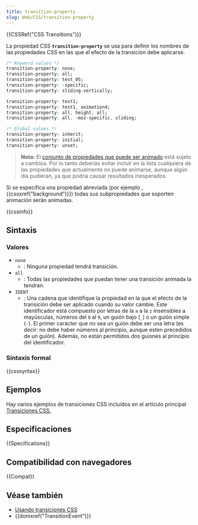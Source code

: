 ```yaml
---
title: transition-property
slug: Web/CSS/transition-property
---
```


{{CSSRef("CSS Transitions")}}

La propiedad CSS **`transition-property`** se usa para definir los nombres de las propiedades CSS en las que el efecto de la transición debe aplicarse.

```css
/* Keyword values */
transition-property: none;
transition-property: all;
transition-property: test_05;
transition-property: -specific;
transition-property: sliding-vertically;

transition-property: test1;
transition-property: test1, animation4;
transition-property: all, height, all;
transition-property: all, -moz-specific, sliding;

/* Global values */
transition-property: inherit;
transition-property: initial;
transition-property: unset;
```

> **Nota:** El [conjunto de propiedades que puede ser animado](/es/docs/Web/CSS/CSS_animated_properties) está sujeto a cambios. Por lo tanto deberías evitar incluir en la lista cualquiera de las propiedades que actualmente no puede animarse, aunque algún día pudieran, ya que podría causar resultados inesperados.

Si se especifica una propiedad abreviada (por ejemplo , {{cssxref("background")}}) todas sus subpropiedades que soporten animación serán animadas.

{{cssinfo}}

## Sintaxis

### Valores

- `none`
  - : Ninguna propiedad tendrá transición.
- `all`
  - : Todas las propiedades que puedan tener una transición animada la tendrán.
- `IDENT`
  - : Una cadena que identifique la propiedad en la que el efecto de la transición debe ser aplicado cuando su valor cambie. Este identificador está compuesto por letras de la `a` a la `z` insensibles a mayúsculas, números del `0` al `9`, un guión bajo (`_`) o un guión simple (`-`). El primer carácter que no sea un guión debe ser una letra (es decir: no debe haber números al principio, aunque esten precedidos de un guión). Además, no están permitidos dos guiones al principio del identificador.

### Sintaxis formal

{{csssyntax}}

## Ejemplos

Hay varios ejemplos de transiciones CSS incluídos en el artículo principal [Transiciones CSS.](/es/docs/Web/CSS/CSS_Transitions/Using_CSS_transitions)

## Especificaciones

{{Specifications}}

## Compatibilidad con navegadores

{{Compat}}

## Véase también

- [Usando transiciones CSS](/es/docs/Web/Guide/CSS/Using_CSS_transitions)
- {{domxref("TransitionEvent")}}
